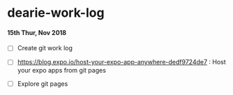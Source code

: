 # dearie-work-log


#### 15th Thur, Nov 2018

- [ ] Create git work log
- [ ] https://blog.expo.io/host-your-expo-app-anywhere-dedf9724de7 : Host your expo apps from git pages
- [ ] Explore git pages


 
